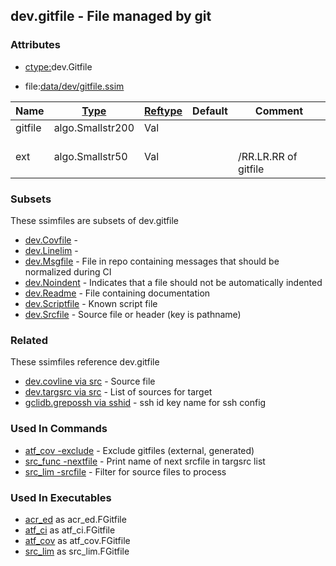 ## dev.gitfile - File managed by git


### Attributes
<a href="#attributes"></a>
* [ctype:](/txt/ssimdb/dmmeta/ctype.md)dev.Gitfile

* file:[data/dev/gitfile.ssim](/data/dev/gitfile.ssim)

|Name|[Type](/txt/ssimdb/dmmeta/ctype.md)|[Reftype](/txt/ssimdb/dmmeta/reftype.md)|Default|Comment|
|---|---|---|---|---|
|gitfile|algo.Smallstr200|Val|
|ext|algo.Smallstr50|Val||<br>/RR.LR.RR of gitfile|

### Subsets
<a href="#subsets"></a>
These ssimfiles are subsets of dev.gitfile

* [dev.Covfile](/txt/ssimdb/dev/covfile.md) -  
* [dev.Linelim](/txt/ssimdb/dev/linelim.md) -  
* [dev.Msgfile](/txt/ssimdb/dev/msgfile.md) - File in repo containing messages that should be normalized during CI 
* [dev.Noindent](/txt/ssimdb/dev/noindent.md) - Indicates that a file should not be automatically indented 
* [dev.Readme](/txt/ssimdb/dev/readme.md) - File containing documentation 
* [dev.Scriptfile](/txt/ssimdb/dev/scriptfile.md) - Known script file 
* [dev.Srcfile](/txt/ssimdb/dev/srcfile.md) - Source file or header (key is pathname)

### Related
<a href="#related"></a>
These ssimfiles reference dev.gitfile

* [dev.covline via src](/txt/ssimdb/dev/covline.md) - Source file 
* [dev.targsrc via src](/txt/ssimdb/dev/targsrc.md) - List of sources for target 
* [gclidb.grepossh via sshid](/txt/ssimdb/gclidb/grepossh.md) - ssh id key name for ssh config

### Used In Commands
<a href="#used-in-commands"></a>
* [atf_cov -exclude](/txt/exe/atf_cov/README.md) - Exclude gitfiles (external, generated) 
* [src_func -nextfile](/txt/exe/src_func/README.md) - Print name of next srcfile in targsrc list 
* [src_lim -srcfile](/txt/exe/src_lim/README.md) - Filter for source files to process

### Used In Executables
<a href="#used-in-executables"></a>
* [acr_ed](/txt/exe/acr_ed/README.md) as acr_ed.FGitfile
* [atf_ci](/txt/exe/atf_ci/README.md) as atf_ci.FGitfile
* [atf_cov](/txt/exe/atf_cov/README.md) as atf_cov.FGitfile
* [src_lim](/txt/exe/src_lim/README.md) as src_lim.FGitfile

